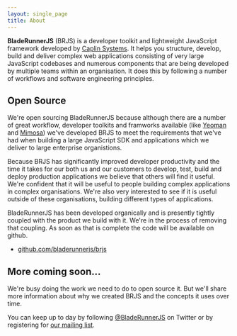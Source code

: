 ```yaml
---
layout: single_page
title: About
---
```


**BladeRunnerJS** (BRJS) is a developer toolkit and lightweight JavaScript framework developed by [Caplin Systems](http://www.caplin.com). It helps you structure, develop, build and deliver complex web applications consisting of very large JavaScript codebases and numerous components that are being developed by multiple teams within an organisation. It does this by following a number of workflows and software engineering principles.

## Open Source

We're open sourcing BladeRunnerJS because although there are a number of great workflow, developer toolkits and framworks available (like [Yeoman](http://yeoman.io) and [Mimosa](http://mimosajs.com/)) we've developed BRJS to meet the requirements that we've had when building a large JavaScript SDK and applications which we deliver to large enterprise organistions.

Because BRJS has significantly improved developer productivity and the time it takes for our both us and our customers to develop, test, build and deploy production applications we believe that others will find it useful. We're confident that it will be useful to people building complex applications in complex organisations. We're also very interested to see if it is useful outside of these organisations, building different types of applications.

BladeRunnerJS has been developed organically and is presently tightly coupled with the product we build with it. We're in the process of removing that coupling. As soon as that is complete the code will be available on github.

* [github.com/bladerunnerjs/brjs](https://github.com/bladerunnerjs/brjs)

## More coming soon...

We're busy doing the work we need to do to open source it. But we'll share more information about why we created BRJS and the concepts it uses over time.

You can keep up to day by following [@BladeRunnerJS](https://twitter.com/BladeRunnerJS) on Twitter or by registering for [our mailing list](http://caplin.us7.list-manage.com/subscribe/?u=b11bf2689d15a7cdd68a0904a&amp;id=4649bf0c91).